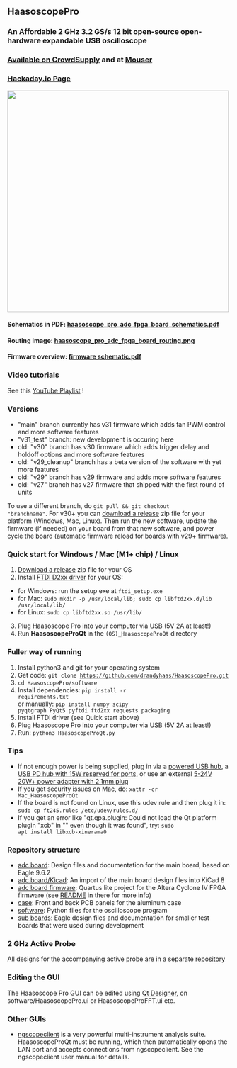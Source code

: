 ## HaasoscopePro

### An Affordable 2 GHz 3.2 GS/s 12 bit open-source open-hardware expandable USB oscilloscope

### [Available on CrowdSupply](https://www.crowdsupply.com/andy-haas/haasoscope-pro) and at [Mouser](https://www.mouser.com/c/?q=Haasoscope)

### [Hackaday.io Page](https://hackaday.io/project/200773-haasoscope-pro)

<img src="adc%20board%2Fhaasoscope_pro_adc_fpga_board.png" width="500">

#### Schematics in PDF: [haasoscope_pro_adc_fpga_board_schematics.pdf](adc%20board%2Fhaasoscope_pro_adc_fpga_board_schematics.pdf)

#### Routing image: [haasoscope_pro_adc_fpga_board_routing.png](adc%20board%2Fhaasoscope_pro_adc_fpga_board_routing.png)

#### Firmware overview: [firmware schematic.pdf](adc%20board%20firmware/schematic.pdf)

### Video tutorials

See this [YouTube Playlist](https://www.youtube.com/playlist?list=PLB1iz3MRh5DiKQQmUUNoTf2oo_m5qS00k) !

### Versions

- "main" branch currently has v31 firmware which adds fan PWM control and more software features 
- "v31_test" branch: new development is occuring here
- old: "v30" branch has v30 firmware which adds trigger delay and holdoff options and more software features
- old: "v29_cleanup" branch has a beta version of the software with yet more features
- old: "v29" branch has v29 firmware and adds more software features
- old: "v27" branch has v27 firmware that shipped with the first round of units

To use a different branch, do <code>git pull && git checkout "branchname"</code>. 
For v30+ you can [download a release](https://github.com/drandyhaas/HaasoscopePro/releases) zip file for your platform (Windows, Mac, Linux). 
Then run the new software, update the firmware (if needed) on your board from that new software, and power cycle the board (automatic firmware reload for boards with v29+ firmware).

### Quick start for Windows / Mac (M1+ chip) / Linux

1) [Download a release](https://github.com/drandyhaas/HaasoscopePro/releases) zip file for your OS
2) Install [FTDI D2xx driver](https://ftdichip.com/drivers/d2xx-drivers/) for your OS:
- for Windows: run the setup exe at <code>ftdi_setup.exe</code>
- for Mac: <code>sudo mkdir -p /usr/local/lib; sudo cp libftd2xx.dylib /usr/local/lib/</code> 
- for Linux: <code>sudo cp libftd2xx.so /usr/lib/</code>
3) Plug Haasoscope Pro into your computer via USB (5V 2A at least!)
4) Run **HaasoscopeProQt** in the <code>(OS)_HaasoscopeProQt</code> directory

### Fuller way of running

1) Install python3 and git for your operating system
2) Get code: <code>git clone https://github.com/drandyhaas/HaasoscopePro.git</code>
3) <code>cd HaasoscopePro/software</code>
4) Install dependencies: <code>pip install -r requirements.txt</code><br>
   or manually: <code>pip install numpy scipy pyqtgraph PyQt5 pyftdi ftd2xx requests packaging</code><br>
5) Install FTDI driver (see Quick start above)
6) Plug Haasoscope Pro into your computer via USB (5V 2A at least!)
7) Run: <code>python3 HaasoscopeProQt.py</code>

### Tips

- If not enough power is being supplied, plug in via a [powered USB hub](https://a.co/d/hfAtVhl), a [USB PD hub with 15W reserved for ports](https://a.co/d/174I3v8), or use an external [5-24V 20W+ power adapter with 2.1mm plug](https://a.co/d/1EkzLRP)
- If you get security issues on Mac, do: <code>xattr -cr Mac_HaasoscopeProQt</code>
- If the board is not found on Linux, use this udev rule and then plug it in: <code>sudo cp ft245.rules /etc/udev/rules.d/</code>
- If you get an error like "qt.qpa.plugin: Could not load the Qt platform plugin "xcb" in "" even though it was found", try: <code>sudo apt install libxcb-xinerama0</code>

### Repository structure

- [adc board](adc%20board/): Design files and documentation for the main board, based on Eagle 9.6.2
- [adc board/Kicad](adc%20board/Kicad): An import of the main board design files into KiCad 8
- [adc board firmware](adc%20board%20firmware/): Quartus lite project for the Altera Cyclone IV FPGA firmware (see [README](adc%20board%20firmware/README.md) in there for more info)
- [case](case/): Front and back PCB panels for the aluminum case
- [software](software/): Python files for the oscilloscope program
- [sub boards](sub%20boards/): Eagle design files and documentation for smaller test boards that were used during development 

### 2 GHz Active Probe

All designs for the accompanying active probe are in a separate [repository](https://github.com/drandyhaas/oshw-active-probe)

### Editing the GUI

The Haasoscope Pro GUI can be edited using [Qt Designer](https://www.pythonguis.com/installation/install-qt-designer-standalone/), on software/HaasoscopePro.ui or HaasoscopeProFFT.ui etc.

### Other GUIs

 - [ngscopeclient](https://www.ngscopeclient.org/) is a very powerful multi-instrument analysis suite. HaasoscopeProQt must be running, which then automatically opens the LAN port and accepts connections from ngscopeclient. See the ngscopeclient user manual for details.
